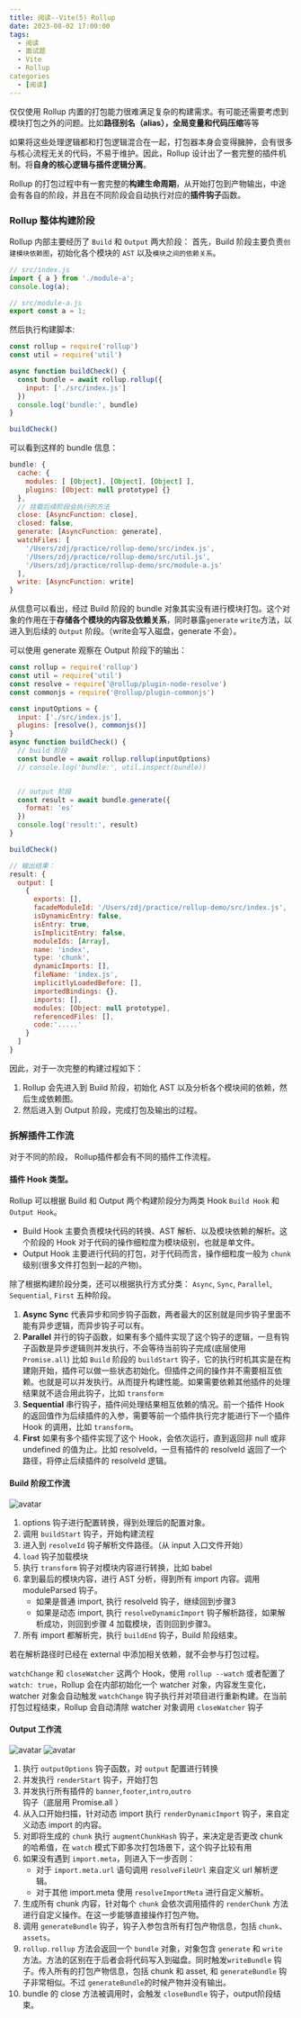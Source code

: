 ```yaml
---
title: 阅读--Vite(5) Rollup
date: 2023-08-02 17:00:00
tags:
  - 阅读
  - 面试题
  - Vite
  - Rollup
categories
  - [阅读]
---
```


仅仅使用 Rollup 内置的打包能力很难满足复杂的构建需求。有可能还需要考虑到模块打包之外的问题。比如**路径别名（alias），全局变量和代码压缩**等等

如果将这些处理逻辑都和打包逻辑混合在一起，打包器本身会变得臃肿，会有很多与核心流程无关的代码，不易于维护。因此，Rollup 设计出了一套完整的插件机制。将**自身的核心逻辑与插件逻辑分离**。 

Rollup 的打包过程中有一套完整的**构建生命周期**，从开始打包到产物输出，中途会有各自的阶段，并且在不同阶段会自动执行对应的**插件钩子**函数。


### Rollup 整体构建阶段

Rollup 内部主要经历了 `Build` 和 `Output` 两大阶段：
  首先，Build 阶段主要负责`创建模块依赖图`，初始化各个模块的 `AST` 以及`模块之间的依赖关系`。

```ts
// src/index.js
import { a } from './module-a';
console.log(a);

// src/module-a.js
export const a = 1;
```


然后执行构建脚本:
```js
const rollup = require('rollup')
const util = require('util')

async function buildCheck() {
  const bundle = await rollup.rollup({
    input: ['./src/index.js']
  })
  console.log('bundle:', bundle)
}

buildCheck()
```

可以看到这样的 bundle 信息：
```js
bundle: {
  cache: {
    modules: [ [Object], [Object], [Object] ],
    plugins: [Object: null prototype] {}
  },
  // 挂载后续阶段会执行的方法
  close: [AsyncFunction: close],
  closed: false,
  generate: [AsyncFunction: generate],
  watchFiles: [
    '/Users/zdj/practice/rollup-demo/src/index.js',
    '/Users/zdj/practice/rollup-demo/src/util.js',
    '/Users/zdj/practice/rollup-demo/src/module-a.js'
  ],
  write: [AsyncFunction: write]
}
```

从信息可以看出，经过 Build 阶段的 bundle 对象其实没有进行模块打包。这个对象的作用在于**存储各个模块的内容及依赖关系**，同时暴露`generate` `write`方法，以进入到后续的 `Output` 阶段。（write会写入磁盘，generate 不会）。

可以使用 generate 观察在 Output 阶段下的输出：
```js
const rollup = require('rollup')
const util = require('util')
const resolve = require('@rollup/plugin-node-resolve')
const commonjs = require('@rollup/plugin-commonjs')

const inputOptions = {
  input: ['./src/index.js'],
  plugins: [resolve(), commonjs()]
}
async function buildCheck() {
  // build 阶段
  const bundle = await rollup.rollup(inputOptions)
  // console.log('bundle:', util.inspect(bundle))


  // output 阶段
  const result = await bundle.generate({
    format: 'es'
  })
  console.log('result:', result)
}

buildCheck()

// 输出结果：
result: {
  output: [
    {
      exports: [],
      facadeModuleId: '/Users/zdj/practice/rollup-demo/src/index.js',
      isDynamicEntry: false,
      isEntry: true,
      isImplicitEntry: false,
      moduleIds: [Array],
      name: 'index',
      type: 'chunk',
      dynamicImports: [],
      fileName: 'index.js',
      implicitlyLoadedBefore: [],
      importedBindings: {},
      imports: [],
      modules: [Object: null prototype],
      referencedFiles: [],
      code:'.....'
    }
  ]
}
```

因此，对于一次完整的构建过程如下：
1. Rollup 会先进入到 Build 阶段，初始化 AST 以及分析各个模块间的依赖，然后生成依赖图。
2. 然后进入到 Output 阶段，完成打包及输出的过程。


### 拆解插件工作流
对于不同的阶段， Rollup插件都会有不同的插件工作流程。

#### 插件 Hook 类型。
Rollup 可以根据 Build 和 Output 两个构建阶段分为两类 Hook `Build Hook` 和 `Output Hook`。

- Build Hook 主要负责模块代码的转换、AST 解析、以及模块依赖的解析。这个阶段的 Hook 对于代码的操作细粒度为模块级别，也就是单文件。
- Output Hook 主要进行代码的打包，对于代码而言，操作细粒度一般为 `chunk` 级别(很多文件打包到一起的产物)。

除了根据构建阶段分类，还可以根据执行方式分类： `Async`, `Sync`, `Parallel`, `Sequential`, `First` 五种阶段。


1. **Async Sync** 
  代表异步和同步钩子函数，两者最大的区别就是同步钩子里面不能有异步逻辑，而异步钩子可以有。
2.  **Parallel** 
  并行的钩子函数，如果有多个插件实现了这个钩子的逻辑，一旦有钩子函数是异步逻辑则并发执行，不会等待当前钩子完成(底层使用 `Promise.all`)
  比如 `Build` 阶段的 `buildStart` 钩子，它的执行时机其实是在构建刚开始，插件可以做一些状态初始化。但插件之间的操作并不需要相互依赖。也就是可以并发执行。从而提升构建性能。如果需要依赖其他插件的处理结果就不适合用此钩子，比如 `transform`
3. **Sequential**
  串行钩子，插件间处理结果相互依赖的情况。前一个插件 Hook 的返回值作为后续插件的入参，需要等前一个插件执行完才能进行下一个插件 Hook 的调用，比如 `transform`。
4. **First**
   如果有多个插件实现了这个 Hook，会依次运行，直到返回非 null 或非 undefined 的值为止。比如 resolveId，一旦有插件的 resolveId 返回了一个路径，将停止后续插件的 resolveId 逻辑。

#### Build 阶段工作流
![avatar](https://p3-juejin.byteimg.com/tos-cn-i-k3u1fbpfcp/58ce9fa2b0f14dd1bc50a9c849157e43~tplv-k3u1fbpfcp-zoom-in-crop-mark:3024:0:0:0.awebp)
1. options 钩子进行配置转换，得到处理后的配置对象。
2. 调用 `buildStart` 钩子，开始构建流程
3. 进入到 `resolveId` 钩子解析文件路径。（从 input 入口文件开始）
4. `load` 钩子加载模块
5. 执行 `transform` 钩子对模块内容进行转换，比如 babel
6. 拿到最后的模块内容，进行 AST 分析，得到所有 import 内容。调用 moduleParsed 钩子。
   - 如果是普通 import, 执行 resolveId 钩子，继续回到步骤3
   - 如果是动态 import, 执行 `resolveDynamicImport` 钩子解析路径，如果解析成功，则回到步骤 4 加载模块，否则回到步骤3。
7. 所有 import 都解析完，执行 `buildEnd` 钩子，Build 阶段结束。

若在解析路径时已经在 external 中添加相关依赖，就不会参与打包过程。

`watchChange` 和 `closeWatcher` 这两个 Hook，使用 `rollup --watch` 或者配置了 `watch: true`，Rollup 会在内部初始化一个 watcher 对象，内容发生变化，watcher 对象会自动触发 `watchChange` 钩子执行并对项目进行重新构建。在当前打包过程结束，Rollup 会自动清除 watcher 对象调用 `closeWatcher` 钩子

#### Output 工作流
![avatar](https://p3-juejin.byteimg.com/tos-cn-i-k3u1fbpfcp/fd1da89135034f3baa25c7349a79bd91~tplv-k3u1fbpfcp-zoom-in-crop-mark:3024:0:0:0.awebp)
![avatar](https://p3-juejin.byteimg.com/tos-cn-i-k3u1fbpfcp/5dc4935d712d451fb6978fad46dd7b74~tplv-k3u1fbpfcp-zoom-in-crop-mark:3024:0:0:0.awebp)
1. 执行 `outputOptions` 钩子函数，对 `output` 配置进行转换
2. 并发执行 `renderStart` 钩子，开始打包
3. 并发执行所有插件的 `banner`,`footer`,`intro`,`outro` 钩子（底层用 Promise.all ）
4. 从入口开始扫描，针对动态 import 执行 `renderDynamicImport` 钩子，来自定义动态 import 的内容。
5. 对即将生成的 `chunk` 执行 `augmentChunkHash` 钩子，来决定是否更改 chunk 的哈希值，在 `watch` 模式下即多次打包场景下，这个钩子比较有用
6. 如果没有遇到 `import.meta`，则进入下一步否则：
   - 对于 `import.meta.url` 语句调用 `resolveFileUrl` 来自定义 url 解析逻辑。
   - 对于其他 import.meta 使用 `resolveImportMeta` 进行自定义解析。
7. 生成所有 chunk 内容，针对每个 `chunk` 会依次调用插件的 `renderChunk` 方法进行自定义操作。在这一步能够直接操作打包产物。
8. 调用 `generateBundle` 钩子，钩子入参包含所有打包产物信息，包括 `chunk`、`assets`。
9. `rollup.rollup` 方法会返回一个 `bundle` 对象，对象包含 `generate` 和 `write` 方法。方法的区别在于后者会将代码写入到磁盘。同时触发`writeBundle` 钩子。传入所有的打包产物信息，包括 chunk 和 asset, 和 `generateBundle` 钩子非常相似。不过 `generateBundle`的时候产物并没有输出。
10. bundle 的 close 方法被调用时，会触发 `closeBundle` 钩子，output阶段结束。